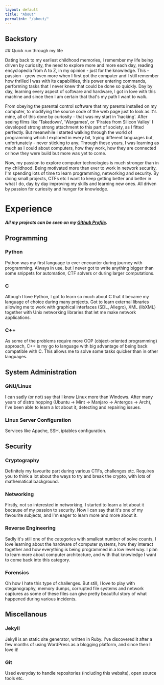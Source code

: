 ```yaml
---
layout: default
title: "About"
permalink: "/about/"
---
```


<h2 class="post-title">Backstory</h2>
## Quick run through my life


Dating back to my earliest childhood memories, I remember my life being driven by curiosity, the need to explore more and more each day, reading encyclopedia from A to Z, in my opinion - just for the knowledge. This - passion - grew even more when I first got the computer and I still remember how thrilled I was with its capabilities, this power entering commands, performing tasks that I never knew that could be done so quickly. Day by day, learning every aspect of software and hardware, I got in love with this machine and since then I am certain that that's my path I want to walk.


From obeying the parental control software that my parents installed on my computer, to modifying the source code of the web page just to look as it's mine, all of this done by curiosity -  that was my start in 'hacking'. After seeing films like 'Takedown', 'Wargames', or 'Pirates from Silicon Valley' I developed strong  strong attachment to this part of society, as I fitted perfectly. But meanwhile I started walking through the world of programming which I explored in every bit, trying different languages but, unfortunately - never sticking to any.  Through these years, I was learning as much as I could about computers, how they work, how they are connected or how they were build but more was yet to come.


Now, my passion to explore computer technologies is much stronger than in my childhood. Being motivated more than ever to work in network security, I'm spending lots of time to learn programming, networking and security. By doing small projects, CTFs etc I want to keep getting better and better in what I do, day by day improving my skills and learning new ones. All driven by passion for curiosity and hunger for knowledge.

# Experience

***All my projects can be seen on my [Github Profile](https://github.com/W3ndige).***

## Programming

### Python

Python was my first language to ever encounter during journey with programming. Always in use, but I never got to write anything bigger than some snippets for automation, CTF solvers or during larger computations.

### C

Altough I love Python, I got to learn so much about C that it became my language of choice during many projects. Got to learn external libraries allowing me to work with graphical interfaces (SDL, Allegro), XML (libXML) together with Unix networking libraries that let me make network applications.

### C++

As some of the problems require more OOP (object-oriented programming) approach, C++ is my go to language with big advantage of being back compatible with C. This allows me to solve some tasks quicker than in other languages.

## System Administration
### GNU/Linux

I can sadly (or not) say that I know Linux more than Windows. After many years of distro hopping (Ubuntu -> Mint -> Manjaro -> Antergos -> Arch), I've been able to learn a lot about it, detecting and repairing issues.

### Linux Server Configuration

Services like Apache, SSH, iptables configuration.

## Security
### Cryptography

Definitely my favourite part during various CTFs, challenges etc. Requires you to think a lot about the ways to try and break the crypto, with lots of mathematical background.

### Networking

Firstly, not so interested in networking, I started to learn a lot about it because of my passion to security. Now I can say that it's one of my favourite subjects, and I'm eager to learn more and more about it.

### Reverse Engineering

Sadly it's still one of the categories with smallest number of solve counts, I love learning about the hardware of computer systems, how they interact together and how everything is being programmed in a low level way. I plan to learn more about computer architecture, and with that knowledge I want to come back into this category.

### Forensics

Oh how I hate this type of challenges. But still, I love to play with steganography, memory dumps, corrupted file systems and network captures as some of these files can give pretty beautiful story of what happened during various incidents.

## Miscellanous

### Jekyll

Jekyll is an static site generator, written in Ruby. I've discovered it after a few months of using WordPress as a blogging platform, and since then I love it!

### Git

Used everyday to handle repositories (including this website), open source tools etc.
